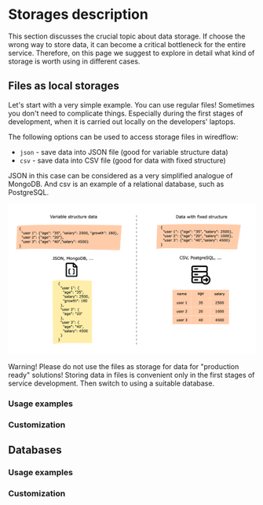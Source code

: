 # Storages description

This section discusses the crucial topic about data storage. 
If choose the wrong way to store data, it can become a critical bottleneck for the entire service.
Therefore, on this page we suggest to explore in detail what kind of storage is worth using in different cases.

## Files as local storages

Let's start with a very simple example. You can use regular files! 
Sometimes you don't need to complicate things. Especially during the first
stages of development, when it is carried out locally on the developers' laptops.

The following options can be used to access storage files in wiredflow:

- `json` - save data into JSON file (good for variable structure data)
- `csv` - save data into CSV file (good for data with fixed structure)

JSON in this case can be considered as a very simplified analogue of MongoDB. 
And csv is an example of a relational database, such as PostgreSQL.

<img src="https://raw.githubusercontent.com/wiredhut/wiredflow/main/docs/media/local_storages.png" width="800"/>

Warning! 
Please do not use the files as storage for data for "production ready" solutions! 
Storing data in files is convenient only in the first stages of service development. 
Then switch to using a suitable database.

### Usage examples 

### Customization 

## Databases

### Usage examples 

### Customization 
